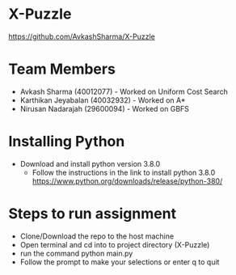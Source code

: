 # X-Puzzle

https://github.com/AvkashSharma/X-Puzzle

# Team Members
- Avkash Sharma (40012077) - Worked on Uniform Cost Search
- Karthikan Jeyabalan (40032932) - Worked on A*
- Nirusan Nadarajah (29600094) - Worked on GBFS


# Installing Python
- Download and install python version 3.8.0 
  - Follow the instructions in the link to install python 3.8.0 https://www.python.org/downloads/release/python-380/

# Steps to run assignment
- Clone/Download the repo to the host machine
- Open terminal and cd into to project directory (X-Puzzle)
- run the command python main.py
- Follow the prompt to make your selections or enter q to quit

